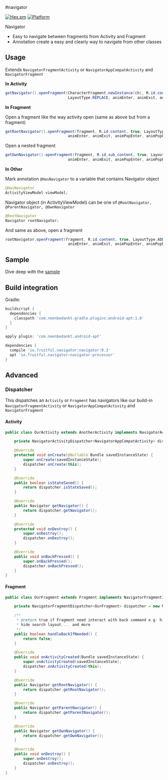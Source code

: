 #navigator

[![Hex.pm](https://img.shields.io/hexpm/l/plug.svg)](http://www.apache.org/licenses/LICENSE-2.0) [![Platform](https://img.shields.io/badge/platform-android-green.svg)](http://developer.android.com/index.html)

Navigator 

- Easy to navigate between fragments from Activity and Fragment
- Annotation create a easy and clearly way to navigate from other classes
 
## Usage

Extends `NavigatorFragmentActivity` or `NavigatorAppCompatActivity` and `NavigatorFragment`

**In Activity**

```java
getNavigator().openFragment(CharacterFragment.newInstance(ch), R.id.content, true,
                            LayoutType.REPLACE, animEnter, animExit, animPopEnter, animPopExit);
```

**In Fragment**

Open a fragment like the way activity open (same as above but from a fragment)
```java
getRootNavigator().openFragment(fragment, R.id.content, true, LayoutType.ADD,
                            animEnter, animExit, animPopEnter, animPopExit);
```

Open a nested fragment
```java
getOwnNavigator().openFragment(fragment, R.id.sub_content, true, LayoutType.ADD,
                            animEnter, animExit, animPopEnter, animPopExit);
```

**In Other**

Mark annotation `@HasNavigator` to a variable that contains Navigator object
```java
@HasNavigator
ActivityViewModel viewModel;
```
Navigator object (in ActivityViewModel) can be one of `@RootNavigator, @ParentNavigator, @OwnNavigator`
```java
@RootNavigator
Navigator rootNavigator;
```
And same as above, open a fragment
```java
rootNavigator.openFragment(fragment, R.id.content, true, LayoutType.ADD,
                            animEnter, animExit, animPopEnter, animPopExit);
```

## Sample

Dive deep with the [sample](sample)

## Build integration 

Gradle:

```gradle
buildscript {
  dependencies {
    classpath 'com.neenbedankt.gradle.plugins:android-apt:1.8'
  }
}

apply plugin: 'com.neenbedankt.android-apt'

dependencies {
  compile 'io.fruitful.navigator:navigator:0.3'
  apt 'io.fruitful.navigator:navigator-processor'
}
```


## Advanced

### Dispatcher

This dispatches an `Activity` or `Fragment` has navigators like our build-in `NavigatorFragmentActivity` or `NavigatorAppCompatActivity` and `NavigatorFragment`
#### Activity
```java
public class OurActivity extends AnotherActivity implements NavigatorActivityInterface {

    private NavigatorActivityDispatcher<NavigatorAppCompatActivity> dispatcher = new NavigatorActivityDispatcher<>();

    @Override
    protected void onCreate(@Nullable Bundle savedInstanceState) {
        super.onCreate(savedInstanceState);
        dispatcher.onCreate(this);
    }

    @Override
    public boolean isStateSaved() {
        return dispatcher.isStateSaved();
    }

    @Override
    public Navigator getNavigator() {
        return dispatcher.getNavigator();
    }

    @Override
    protected void onDestroy() {
        super.onDestroy();
        dispatcher.onDestroy();
    }

    @Override
    public void onBackPressed() {
        super.onBackPressed();
        dispatcher.onBackPressed();
    }
}
```

#### Fragment

```java
public class OurFragment extends Fragment implements NavigatorFragmentInterface {

    private NavigatorFragmentDispatcher<OurFragment> dispatcher = new NavigatorFragmentDispatcher<>();

    /**
     * @return true if Fragment need interact with back command e.g: hide the popup layout,
     * hide search layout,... and more
     */
    public boolean handleBackIfNeeded() {
        return false;
    }

    @Override
    public void onActivityCreated(Bundle savedInstanceState) {
        super.onActivityCreated(savedInstanceState);
        dispatcher.onActivityCreated(this);
    }

    @Override
    public Navigator getRootNavigator() {
        return dispatcher.getRootNavigator();
    }

    @Override
    public Navigator getParentNavigator() {
        return dispatcher.getParentNavigator();
    }

    @Override
    public Navigator getOwnNavigator() {
        return dispatcher.getOwnNavigator();
    }

    @Override
    public void onDestroy() {
        super.onDestroy();
        dispatcher.onDestroy();
    }
}
```